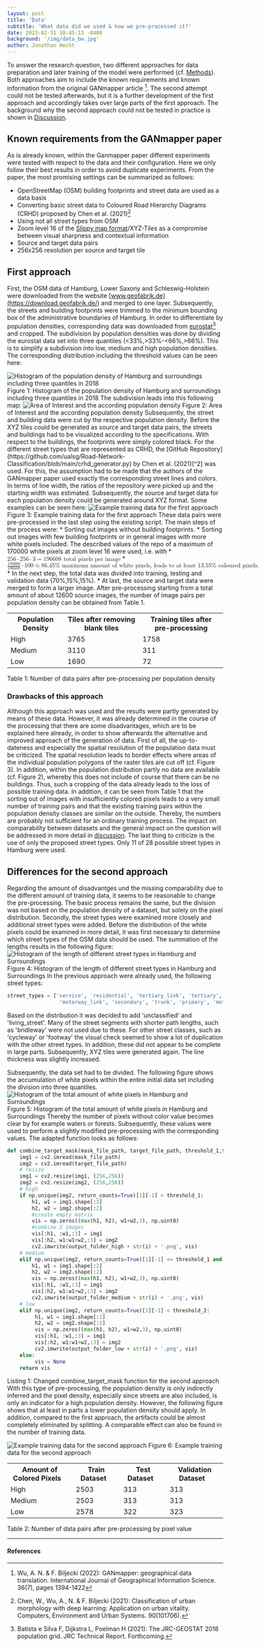 ```yaml
---
layout: post
title: 'Data'
subtitle: 'What data did we used & how we pre-processed it?'
date: 2023-02-31 10:45:13 -0400
background: '/img/data_bw.jpg'
author: Jonathan Hecht
---
```

To answer the research question, two different approaches for data preparation and later training of the model were performed (cf. [Methods](2023-07-07-methods.md)). Both approaches aim to include the known requirements and known information from the original GANmapper article [^1]. The second attempt could not be tested afterwards, but it is a further development of the first approach and accordingly takes over large parts of the first approach. The background why the second approach could not be tested in practice is shown in [Discussion](2023-07-07-discussion.md).

## Known requirements from the GANmapper paper
As is already known, within the Ganmapper paper different experiments were tested with respect to the data and their configuration. Here we only follow their best results in order to avoid duplicate experiments. From the paper, the most promising settings can be summarized as follows:

* OpenStreetMap (OSM) building footprints and street data are used as a data basis
* Converting basic street data to Coloured Road Hierarchy Diagrams (CRHD) proposed by Chen et al. (2021)[^2]
* Using not all street types from OSM 
* Zoom level 16 of the [Slippy map format](https://wiki.openstreetmap.org/wiki/Slippy_map)/XYZ-Tiles as a compromise between visual sharpness and contextual information
* Source and target data pairs
* 256x256 resolution per source and target tile

## First approach
First, the OSM data of Hamburg, Lower Saxony and Schleswig-Holstein were downloaded from the website [www.geofabrik.de](https://download.geofabrik.de/) and merged to one layer. Subsequently, the streets and building footprints were trimmed to the minimum bounding box of the administrative boundaries of Hamburg. In order to differentiate by population densities, corresponding data was downloaded from [eurostat](https://ec.europa.eu/eurostat/web/gisco/geodata/reference-data/population-distribution-demography/geostat)[^3] and cropped. The subdivision by population densities was done by dividing the eurostat data set into three quantiles (<33%,>33%-<66%,>66%). This is to simplify a subdivision into low, medium and high population densities. The corresponding distribution including the threshold values can be seen here:

<img class='img-fluid' src='/GANmapper-Project/img/posts/hist_pop_2018.svg' alt='Histogram of the population density of Hamburg and surroundings including three quantiles in 2018'>
<span class='caption text-muted'>Figure 1: Histogram of the population density of Hamburg and surroundings including three quantiles in 2018</span>
The subdivision leads into this following map:
<img class='img-fluid' src='/GANmapper-Project/img/posts/map_pop_2018.svg' alt='Area of Interest and the according population density'>
<span class='caption text-muted'>Figure 2: Area of Interest and the according population density</span>
Subsequently, the street and building data were cut by the respective population density. Before the XYZ tiles could be generated as source and target data pairs, the streets and buildings had to be visualized according to the specifications. With respect to the buildings, the footprints were simply colored black. For the different street types that are represented as CRHD, the [GitHub Repository](https://github.com/ualsg/Road-Network-Classification/blob/main/crhd_generator.py) by Chen et al. (2021)[^2] was used. For this, the assumption had to be made that the authors of the GANmapper paper used exactly the corresponding street lines and colors. In terms of line width, the ratios of the repository were picked up and the starting width was estimated. Subsequently, the source and target data for each population density could be generated around XYZ format. Some examples can be seen here:
<img class='img-fluid' src='/GANmapper-Project/img/example_approach_1.drawio.png' alt='Example training data for the first approach'>
<span class='caption text-muted'>Figure 3: Example training data for the first approach</span>
These data pairs were pre-processed in the last step using the existing script. The main steps of the process were:
* Sorting out images without building footprints.
* Sorting out images with few building footprints or in general images with more white pixels included. The described values of the repo of a maximum of 170000 white pixels at zoom level 16 were used, i.e. with
    * <math>
        <mrow> 
            <mrow>  
                <mn>256</mn>  
                <mo>&sdot;</mo>  
                <mn>256</mn>
                <mo>&sdot;</mo> 
                <mn>3</mn>
            </mrow>
            <mo>=</mo>  
            <mn>196608</mn> 
            <mspace width="5px" />
            <mi> total pixels per image</mi>
        </mrow>
        </math>
    * <math>
        <mfrac>
            <mrow>
            <mn>170000</mn>
            </mrow>
            <mn>196608</mn>
        </mfrac>
        <mo>&sdot;</mo>
        <mn>100</mn>
        <mo>&asymp;</mo>
        <mn>86.45%</mn>
        <mspace width="5px" />
        <mi>maximum amount of white pixels, leads to at least </mi>
        <mspace width="5px" />
        <mn>13.55%</mn>
        <mspace width="5px" />
        <mi>coloured pixels. </mi>
        </math>
* In the next step, the total data was divided into training, testing and validation data (70%,15%,15%). 
* At last, the source and target data were merged to form a larger image. 
After pre-processing starting from a total amount of about 12600 source images, the number of image pairs per population density can be obtained from Table 1.
<div style="overflow-x:auto;">
  <table>
    <tr>
        <th>Population Density</th>
        <th>Tiles after removing blank tiles</th>
        <th>Training tiles after pre-processing</th>
    </tr>
    <tr>
        <td>High</td>
        <td>3765</td>
        <td>1758</td>
    </tr>
    <tr>
        <td>Medium</td>
        <td>3110</td>
        <td>311</td>
    </tr>
        <tr>
        <td>Low</td>
        <td>1690</td>
        <td>72</td>
    </tr>
  </table>
</div>
<span class='caption text-muted'>Table 1: Number of data pairs after pre-processing per population density</span>

### Drawbacks of this approach 
Although this approach was used and the results were partly generated by means of these data. However, it was already determined in the course of the processing that there are some disadvantages, which are to be explained here already, in order to show afterwards the alternative and improved approach of the generation of data.
First of all, the up-to-dateness and especially the spatial resolution of the population data must be criticized. The spatial resolution leads to border effects where areas of the individual population polygons of the raster tiles are cut off (cf. Figure 3). In addition, within the population distribution partly no data are available (cf. Figure 2), whereby this does not include of course that there can be no buildings. Thus, such a cropping of the data already leads to the loss of possible training data. In addition, it can be seen from Table 1 that the sorting out of images with insufficiently colored pixels leads to a very small number of training pairs and that the existing training pairs within the population density classes are similar on the outside. Thereby, the numbers are probably not sufficient for an ordinary training process. The impact on comparability between datasets and the general impact on the question will be addressed in more detail in [discussion](2023-07-07-discussion.md).
The last thing to criticize is the use of only the proposed street types. Only 11 of 28 possible street types in Hamburg were used.

## Differences for the second approach
Regarding the amount of disadvantges und the missing comparability due to the different amount of training data, it seems to be reasonable to change the pre-processing. The basic process remains the same, but the division was not based on the population density of a dataset, but solely on the pixel distribution. Secondly, the street types were examined more closely and additional street types were added.
Before the distribution of the white pixels could be examined in more detail, it was first necessary to determine which street types of the OSM data should be used. The summation of the lengths results in the following figure:
<img class='img-fluid' src='/GANmapper-Project/img/posts/osm_hh_street_hist.svg' alt='Histogram of the length of different street types in Hamburg and Surroundings'>
<span class='caption text-muted'>Figure 4: Histogram of the length of different street types in Hamburg and Surroundings</span>
In the previous approach were already used, the following street types:
```python
street_types = ['service', 'residential', 'tertiary_link', 'tertiary', 'secondary_link', 'primary_link',
                 'motorway_link', 'secondary', 'trunk', 'primary', 'motorway']
```
Based on the distribution it was decided to add 'unclassified' and 'living_street'. Many of the street segments with shorter path lengths, such as 'bridleway' were not used due to these. For other street classes, such as 'cycleway' or 'footway' the visual check seemed to show a lot of duplication with the other street types. In addition, these did not appear to be complete in large parts. Subsequently, XYZ tiles were generated again. The line thickness was slightly increased.

Subsequently, the data set had to be divided. The following figure shows the accumulation of white pixels within the entire initial data set including the division into three quantiles.
<img class='img-fluid' src='/GANmapper-Project/img/posts/white_pixel_hist.svg' alt='Histogram of the total amount of white pixels in Hamburg and Surroundings'>
<span class='caption text-muted'>Figure 5: Histogram of the total amount of white pixels in Hamburg and Surroundings</span>
Thereby the number of pixels without color value becomes clear by for example waters or forests. Subsequently, these values were used to perform a slightly modified pre-processing with the corresponding values. The adapted function looks as follows:

```python
def combine_target_mask(mask_file_path, target_file_path, threshold_1,threshold_2, output_folder_high, output_folder_medium, output_folder_low,i):   
    img1 = cv2.imread(mask_file_path)
    img2 = cv2.imread(target_file_path)
    # resize
    img1 = cv2.resize(img1, (256,256))    
    img2 = cv2.resize(img2, (256,256))    
    # high
    if np.unique(img2, return_counts=True)[1][-1] > threshold_1:   
        h1, w1 = img1.shape[:2]
        h2, w2 = img2.shape[:2]
        #create empty matrix
        vis = np.zeros((max(h1, h2), w1+w2,3), np.uint8)
        #combine 2 images
        vis[:h1, :w1,:3] = img1
        vis[:h2, w1:w1+w2,:3] = img2
        cv2.imwrite(output_folder_high + str(i) + '.png', vis)
    # medium
    elif np.unique(img2, return_counts=True)[1][-1] <= threshold_1 and np.unique(img2, return_counts=True)[1][-1] >= threshold_2:
        h1, w1 = img1.shape[:2]
        h2, w2 = img2.shape[:2]
        vis = np.zeros((max(h1, h2), w1+w2,3), np.uint8)
        vis[:h1, :w1,:3] = img1
        vis[:h2, w1:w1+w2,:3] = img2    
        cv2.imwrite(output_folder_medium + str(i) + '.png', vis)
    # low
    elif np.unique(img2, return_counts=True)[1][-1] < threshold_2:
         h1, w1 = img1.shape[:2]
         h2, w2 = img2.shape[:2]
         vis = np.zeros((max(h1, h2), w1+w2,3), np.uint8)
         vis[:h1, :w1,:3] = img1
         vis[:h2, w1:w1+w2,:3] = img2
         cv2.imwrite(output_folder_low + str(i) + '.png', vis)
    else:
         vis = None
    return vis

```
<span class='caption text-muted'>Listing 1: Changed combine_target_mask function for the second approach</span>
With this type of pre-processing, the population density is only indirectly inferred and the pixel density, especially since streets are also included, is only an indicator for a high population density. However, the following figure shows that at least in parts a lower population density should apply. In addition, compared to the first approach, the artifacts could be almost completely eliminated by splitting. A comparable effect can also be found in the number of training data.

<img class='img-fluid' src='/GANmapper-Project/img/posts/example_approach_2.drawio.png' alt='Example training data for the second approach'>
<span class='caption text-muted'>Figure 6: Example training data for the second approach</span>

<div style="overflow-x:auto;">
  <table>
    <tr>
        <th>Amount of Colored Pixels&nbsp;&nbsp;&nbsp;</th>
        <th>Train Dataset&nbsp;&nbsp;&nbsp;</th>
        <th>Test Dataset&nbsp;&nbsp;&nbsp;</th>
        <th>Validation Dataset&nbsp;&nbsp;&nbsp;</th>
    </tr>
    <tr>
        <td>High</td>
        <td>2503</td>
        <td>313</td>
        <td>313</td>
    </tr>
    <tr>
        <td>Medium</td>
        <td>2503</td>
        <td>313</td>
        <td>313</td>
    </tr>
        <tr>
        <td>Low</td>
        <td>2578</td>
        <td>322</td>
        <td>323</td>
    </tr>
  </table>
</div>
<span class='caption text-muted'>Table 2: Number of data pairs after pre-processing by pixel value</span>

---
#### References
[^1]: Wu, A. N. & F. Biljecki (2022): GANmapper: geographical data translation. International Journal of Geographical Information Science. 36(7), pages 1394-1422
[^2]: Chen, W., Wu, A., N. & F. Biljecki (2021): Classification of urban morphology with deep learning: Application on urban vitality. Computers, Environment and Urban Systems. 90(101706).
[^3]: Batista e Silva F, Dijkstra L, Poelman H (2021): The JRC-GEOSTAT 2018 population grid. JRC Technical Report. Forthcoming.